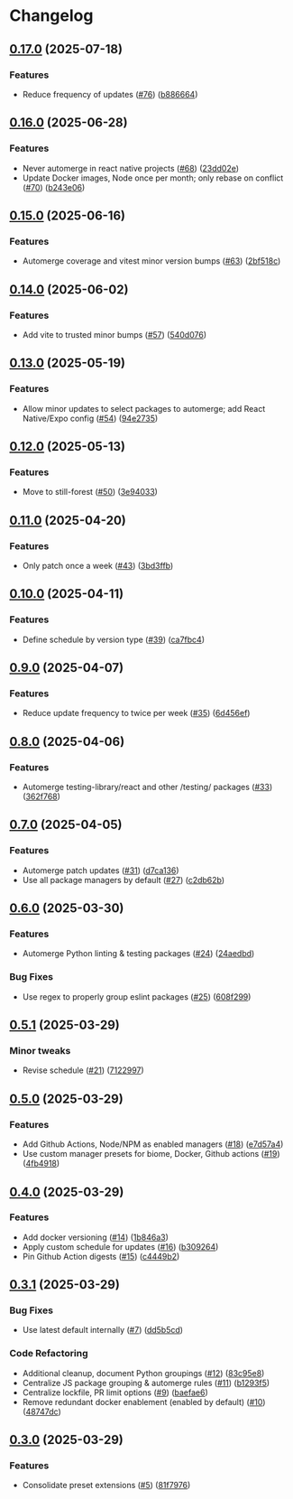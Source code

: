 # Changelog

## [0.17.0](https://github.com/still-forest/renovate-config/compare/v0.16.0...v0.17.0) (2025-07-18)


### Features

* Reduce frequency of updates ([#76](https://github.com/still-forest/renovate-config/issues/76)) ([b886664](https://github.com/still-forest/renovate-config/commit/b88666439dc56d6627c1bb1798cc15d76cc41939))

## [0.16.0](https://github.com/still-forest/renovate-config/compare/v0.15.0...v0.16.0) (2025-06-28)


### Features

* Never automerge in react native projects ([#68](https://github.com/still-forest/renovate-config/issues/68)) ([23dd02e](https://github.com/still-forest/renovate-config/commit/23dd02eca90f9303f63dde3844a8e8bdc8291caf))
* Update Docker images, Node once per month; only rebase on conflict ([#70](https://github.com/still-forest/renovate-config/issues/70)) ([b243e06](https://github.com/still-forest/renovate-config/commit/b243e06b10ff869cc441c7a7418b9dbb40b3ffac))

## [0.15.0](https://github.com/still-forest/renovate-config/compare/v0.14.0...v0.15.0) (2025-06-16)


### Features

* Automerge coverage and vitest minor version bumps ([#63](https://github.com/still-forest/renovate-config/issues/63)) ([2bf518c](https://github.com/still-forest/renovate-config/commit/2bf518c96ff88f1ceb8082a02ab4583126aa81e1))

## [0.14.0](https://github.com/still-forest/renovate-config/compare/v0.13.0...v0.14.0) (2025-06-02)


### Features

* Add vite to trusted minor bumps ([#57](https://github.com/still-forest/renovate-config/issues/57)) ([540d076](https://github.com/still-forest/renovate-config/commit/540d076210eb53db83abac4f0c291200d1ff4670))

## [0.13.0](https://github.com/still-forest/renovate-config/compare/v0.12.0...v0.13.0) (2025-05-19)


### Features

* Allow minor updates to select packages to automerge; add React Native/Expo config ([#54](https://github.com/still-forest/renovate-config/issues/54)) ([94e2735](https://github.com/still-forest/renovate-config/commit/94e27356b32129209c3907957345d0f219d8fbe4))

## [0.12.0](https://github.com/still-forest/renovate-config/compare/v0.11.0...v0.12.0) (2025-05-13)


### Features

* Move to still-forest ([#50](https://github.com/still-forest/renovate-config/issues/50)) ([3e94033](https://github.com/still-forest/renovate-config/commit/3e940336dd95e68a67d7e43f2bf705ff1e675685))

## [0.11.0](https://github.com/still-forest/renovate-config/compare/v0.10.0...v0.11.0) (2025-04-20)

### Features

- Only patch once a week ([#43](https://github.com/still-forest/renovate-config/issues/43)) ([3bd3ffb](https://github.com/still-forest/renovate-config/commit/3bd3ffb25ee90515dfa8b6b7a7d9e0a113dc11aa))

## [0.10.0](https://github.com/still-forest/renovate-config/compare/v0.9.0...v0.10.0) (2025-04-11)

### Features

- Define schedule by version type ([#39](https://github.com/still-forest/renovate-config/issues/39)) ([ca7fbc4](https://github.com/still-forest/renovate-config/commit/ca7fbc4262fd40441c3016b8d71de183bd929ae4))

## [0.9.0](https://github.com/still-forest/renovate-config/compare/v0.8.0...v0.9.0) (2025-04-07)

### Features

- Reduce update frequency to twice per week ([#35](https://github.com/still-forest/renovate-config/issues/35)) ([6d456ef](https://github.com/still-forest/renovate-config/commit/6d456efad8e74268c0b20fc506e541e705c4d105))

## [0.8.0](https://github.com/still-forest/renovate-config/compare/v0.7.0...v0.8.0) (2025-04-06)

### Features

- Automerge testing-library/react and other /testing/ packages ([#33](https://github.com/still-forest/renovate-config/issues/33)) ([362f768](https://github.com/still-forest/renovate-config/commit/362f768144a99e57389dd2ffd5ca5a1f4883da02))

## [0.7.0](https://github.com/still-forest/renovate-config/compare/v0.6.0...v0.7.0) (2025-04-05)

### Features

- Automerge patch updates ([#31](https://github.com/still-forest/renovate-config/issues/31)) ([d7ca136](https://github.com/still-forest/renovate-config/commit/d7ca136d7ccc5838edc1a4b2b8cce3d77547c5fb))
- Use all package managers by default ([#27](https://github.com/still-forest/renovate-config/issues/27)) ([c2db62b](https://github.com/still-forest/renovate-config/commit/c2db62b08abcde21ec713ddd01f3895e0ab0d4b9))

## [0.6.0](https://github.com/still-forest/renovate-config/compare/v0.5.1...v0.6.0) (2025-03-30)

### Features

- Automerge Python linting & testing packages ([#24](https://github.com/still-forest/renovate-config/issues/24)) ([24aedbd](https://github.com/still-forest/renovate-config/commit/24aedbddfc4a18b202e50f6fa8ac6a26c47d928e))

### Bug Fixes

- Use regex to properly group eslint packages ([#25](https://github.com/still-forest/renovate-config/issues/25)) ([608f299](https://github.com/still-forest/renovate-config/commit/608f299054ee63af7f4b5cc4f15fbc74a1726161))

## [0.5.1](https://github.com/still-forest/renovate-config/compare/v0.5.0...v0.5.1) (2025-03-29)

### Minor tweaks

- Revise schedule ([#21](https://github.com/still-forest/renovate-config/issues/21)) ([7122997](https://github.com/still-forest/renovate-config/commit/71229975a711cc1ee057a67ff50483d90e243cba))

## [0.5.0](https://github.com/still-forest/renovate-config/compare/v0.4.0...v0.5.0) (2025-03-29)

### Features

- Add Github Actions, Node/NPM as enabled managers ([#18](https://github.com/still-forest/renovate-config/issues/18)) ([e7d57a4](https://github.com/still-forest/renovate-config/commit/e7d57a4c0fd62cef93a2035f0b207f4ab11f162c))
- Use custom manager presets for biome, Docker, Github actions ([#19](https://github.com/still-forest/renovate-config/issues/19)) ([4fb4918](https://github.com/still-forest/renovate-config/commit/4fb49181a9628e69d6cf079e221c15478ac23db8))

## [0.4.0](https://github.com/still-forest/renovate-config/compare/v0.3.1...v0.4.0) (2025-03-29)

### Features

- Add docker versioning ([#14](https://github.com/still-forest/renovate-config/issues/14)) ([1b846a3](https://github.com/still-forest/renovate-config/commit/1b846a3e719e9b1d2b0ad495e903cdc0c30d918f))
- Apply custom schedule for updates ([#16](https://github.com/still-forest/renovate-config/issues/16)) ([b309264](https://github.com/still-forest/renovate-config/commit/b309264ba9e10f76e53355f9ea9a65a9b0fab582))
- Pin Github Action digests ([#15](https://github.com/still-forest/renovate-config/issues/15)) ([c4449b2](https://github.com/still-forest/renovate-config/commit/c4449b2c0ef716e5a211eba5d2925d4d021c037f))

## [0.3.1](https://github.com/still-forest/renovate-config/compare/v0.3.0...v0.3.1) (2025-03-29)

### Bug Fixes

- Use latest default internally ([#7](https://github.com/still-forest/renovate-config/issues/7)) ([dd5b5cd](https://github.com/still-forest/renovate-config/commit/dd5b5cd4087a5f83414ec3c8896ae132a0f06233))

### Code Refactoring

- Additional cleanup, document Python groupings ([#12](https://github.com/still-forest/renovate-config/issues/12)) ([83c95e8](https://github.com/still-forest/renovate-config/commit/83c95e81e43c2270781a850ec3c8477537251ca6))
- Centralize JS package grouping & automerge rules ([#11](https://github.com/still-forest/renovate-config/issues/11)) ([b1293f5](https://github.com/still-forest/renovate-config/commit/b1293f5de9654cea108ecb71183034c096ee79eb))
- Centralize lockfile, PR limit options ([#9](https://github.com/still-forest/renovate-config/issues/9)) ([baefae6](https://github.com/still-forest/renovate-config/commit/baefae6f36de42e9d849c9ceea11d310ed59a361))
- Remove redundant docker enablement (enabled by default) ([#10](https://github.com/still-forest/renovate-config/issues/10)) ([48747dc](https://github.com/still-forest/renovate-config/commit/48747dc40f33953ea9c2a4538e8a6acad441d845))

## [0.3.0](https://github.com/still-forest/renovate-config/compare/0.2.0...v0.3.0) (2025-03-29)

### Features

- Consolidate preset extensions ([#5](https://github.com/still-forest/renovate-config/issues/5)) ([81f7976](https://github.com/still-forest/renovate-config/commit/81f7976527bb6611d868e3a6ee4165a2ce9edfac))
